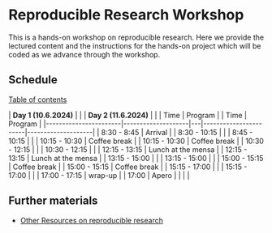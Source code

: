# Reproducible Research Workshop

This is a hands-on workshop on reproducible research.  Here we provide the lectured content and the instructions for the hands-on project which will be coded as we advance through the workshop.

## Schedule

[Table of contents](TOC.md)


| **Day 1 (10.6.2024)** |                    |   | **Day 2 (11.6.2024)** |                    |
| Time                  | Program            |   | Time                  | Program            |
|-----------------------|--------------------|---|-----------------------|--------------------|
| 8:30  - 8:45          | Arrival            |   | 8:30  - 10:15         |                    |
| 8:45  - 10:15         |                    |   | 10:15 - 10:30         | Coffee break       |
| 10:15 - 10:30         | Coffee break       |   | 10:30 - 12:15         |                    |
| 10:30 - 12:15         |                    |   | 12:15 - 13:15         | Lunch at the mensa |
| 12:15 - 13:15         | Lunch at the mensa |   | 13:15 - 15:00         |                    |
| 13:15 - 15:00         |                    |   | 15:00 - 15:15         | Coffee break       |
| 15:00 - 15:15         | Coffee break       |   | 15:15 - 17:00         |                    |
| 15:15 - 17:00         |                    |   | 17:00 - 17:15         | wrap-up            |
| 17:00                 | Apero              |   |                       |                    |





## Further materials

- [Other Resources on reproducible research](resources.md)

